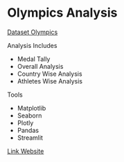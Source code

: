 # Olympics Analysis

[Dataset Olympics](https://www.kaggle.com/heesoo37/120-years-of-olympic-history-athletes-and-results)

Analysis Includes

- Medal Tally
- Overall Analysis
- Country Wise Analysis
- Athletes Wise Analysis

Tools

- Matplotlib
- Seaborn
- Plotly
- Pandas
- Streamlit

[Link Website](https://bit.ly/3ngEM2t)
